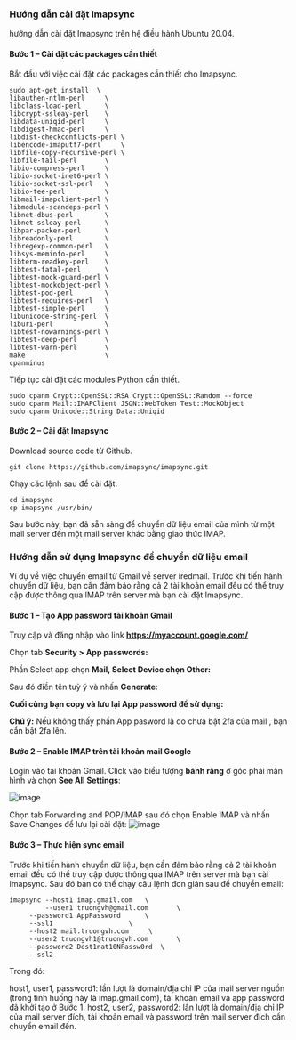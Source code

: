 ### Hướng dẫn cài đặt Imapsync
hướng dẫn cài đặt Imapsync trên hệ điều hành Ubuntu 20.04.

#### Bước 1 – Cài đặt các packages cần thiết
Bắt đầu với việc cài đặt các packages cần thiết cho Imapsync.
```
sudo apt-get install  \
libauthen-ntlm-perl     \
libclass-load-perl      \
libcrypt-ssleay-perl    \
libdata-uniqid-perl     \
libdigest-hmac-perl     \
libdist-checkconflicts-perl \
libencode-imaputf7-perl     \
libfile-copy-recursive-perl \
libfile-tail-perl       \
libio-compress-perl     \
libio-socket-inet6-perl \
libio-socket-ssl-perl   \
libio-tee-perl          \
libmail-imapclient-perl \
libmodule-scandeps-perl \
libnet-dbus-perl        \
libnet-ssleay-perl      \
libpar-packer-perl      \
libreadonly-perl        \
libregexp-common-perl   \
libsys-meminfo-perl     \
libterm-readkey-perl    \
libtest-fatal-perl      \
libtest-mock-guard-perl \
libtest-mockobject-perl \
libtest-pod-perl        \
libtest-requires-perl   \
libtest-simple-perl     \
libunicode-string-perl  \
liburi-perl             \
libtest-nowarnings-perl \
libtest-deep-perl       \
libtest-warn-perl       \
make                    \
cpanminus
```
Tiếp tục cài đặt các modules Python cần thiết.
```
sudo cpanm Crypt::OpenSSL::RSA Crypt::OpenSSL::Random --force
sudo cpanm Mail::IMAPClient JSON::WebToken Test::MockObject 
sudo cpanm Unicode::String Data::Uniqid
```
#### Bước 2 – Cài đặt Imapsync
Download source code từ Github.
```
git clone https://github.com/imapsync/imapsync.git
```
Chạy các lệnh sau để cài đặt.
```
cd imapsync
cp imapsync /usr/bin/
```

Sau bước này, bạn đã sẵn sàng để chuyển dữ liệu email của mình từ một mail server đến một mail server khác bằng giao thức IMAP.

### Hướng dẫn sử dụng Imapsync để chuyển dữ liệu email

Ví dụ về việc chuyển email từ Gmail về server iredmail. Trước khi tiến hành chuyển dữ liệu, bạn cần đảm bảo rằng cả 2 tài khoản email đều có thể truy cập được thông qua IMAP trên server mà bạn cài đặt Imapsync.

#### Bước 1 – Tạo App password tài khoản Gmail

Truy cập và đăng nhập vào link **https://myaccount.google.com/**

Chọn tab **Security > App passwords:**

Phần Select app chọn **Mail, Select Device chọn Other:**

Sau đó điền tên tuỳ ý và nhấn **Generate**:

**Cuối cùng bạn copy và lưu lại App password để sử dụng:**

**Chú ý:** Nếu không thấy phần App pasword là do chưa bật 2fa của mail , bạn cần bật 2fa lên.

#### Bước 2 – Enable IMAP trên tài khoản mail Google
Login vào tài khoản Gmail. Click vào biểu tượng **bánh răng** ở góc phải màn hình và chọn **See All Settings**:

![image](https://user-images.githubusercontent.com/97424062/177459813-10407470-ea3d-44e1-a682-e9ca45cfe717.png)

Chọn tab Forwarding and POP/IMAP sau đó chọn Enable IMAP và nhấn Save Changes để lưu lại cài đặt:
![image](https://user-images.githubusercontent.com/97424062/177249973-85fb595f-4e32-48d5-a140-c3cca40d8cf8.png)

#### Bước 3 – Thực hiện sync email

Trước khi tiến hành chuyển dữ liệu, bạn cần đảm bảo rằng cả 2 tài khoản email đều có thể truy cập được thông qua IMAP trên server mà bạn cài Imapsync. Sau đó bạn có thể chạy câu lệnh đơn giản sau để chuyển email:
```
imapsync --host1 imap.gmail.com   \
         --user1 truongvh@gmail.com 	  \
	 --password1 AppPassword  	  \
	 --ssl1			          \
	 --host2 mail.truongvh.com     \
	 --user2 truongvh1@truongvh.com 	  \
	 --password2 Dest1nat10NPassw0rd  \
	 --ssl2
```
Trong đó:

host1, user1, password1: lần lượt là domain/địa chỉ IP của mail server nguồn (trong tình huống này là imap.gmail.com), tài khoản email và app password đã khởi tạo ở Bước 1.
host2, user2, password2: lần lượt là domain/địa chỉ IP của mail server đích, tài khoản email và password trên mail server đích cần chuyển email đến.
